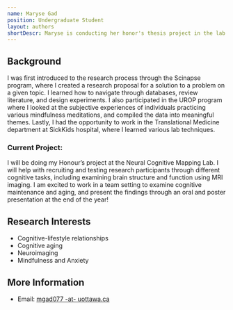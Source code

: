 ```yaml
---
name: Maryse Gad
position: Undergraduate Student
layout: authors
shortDescr: Maryse is conducting her honor's thesis project in the lab and will focus on understanding the age related effects on working memory.
---
```

## Background

I was first introduced to the research process through the Scinapse program, where I created a research proposal for a solution to a problem on a given topic. I learned how to navigate through databases, review literature, and design experiments. 
I also participated in the UROP program where I looked at the subjective experiences of individuals practicing various mindfulness meditations, and compiled the data into meaningful themes.
Lastly, I had the opportunity to work in the Translational Medicine department at SickKids hospital, where I learned various lab techniques.

### Current Project:
I will be doing my Honour’s project at the Neural Cognitive Mapping Lab. I will help with recruiting and testing research participants through different cognitive tasks, including examining brain structure and function using MRI imaging. I am excited to work in a team setting to examine cognitive maintenance and aging, and present the findings through an oral and poster presentation at the end of the year!



## Research Interests

* Cognitive-lifestyle relationships
* Cognitive aging
* Neuroimaging
* Mindfulness and Anxiety


## More Information

* Email: <a href='mailto:mgad077@uottawa.ca'>mgad077 -at- uottawa.ca</a>
